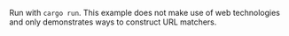 Run with `cargo run`. This example does not make use of web technologies and only demonstrates ways to construct URL matchers.